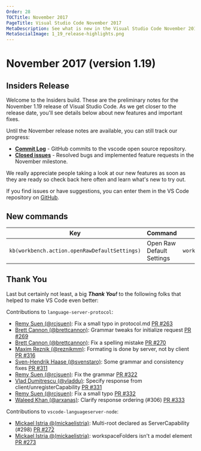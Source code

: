 ```yaml
---
Order: 28
TOCTitle: November 2017
PageTitle: Visual Studio Code November 2017
MetaDescription: See what is new in the Visual Studio Code November 2017 Release (1.19)
MetaSocialImage: 1_19_release-highlights.png
---
```

# November 2017 (version 1.19)

## Insiders Release

Welcome to the Insiders build. These are the preliminary notes for the November 1.19 release of Visual Studio Code. As we get closer to the release date, you'll see details below about new features and important fixes.

Until the November release notes are available, you can still track our progress:

* **[Commit Log](https://github.com/Microsoft/vscode/commits/master)** - GitHub commits to the vscode open source repository.
* **[Closed issues](https://github.com/Microsoft/vscode/milestone/54?closed=1)** - Resolved bugs and implemented feature requests in the November milestone.

We really appreciate people taking a look at our new features as soon as they are ready so check back here often and learn what's new to try out.

If you find issues or have suggestions, you can enter them in the VS Code repository on [GitHub](https://github.com/Microsoft/vscode/issues).

## New commands

Key|Command|Command id
---|-------|----------
`kb(workbench.action.openRawDefaultSettings)`|Open Raw Default Settings|`workbench.action.openRawDefaultSettings`

## Thank You

Last but certainly not least, a big *__Thank You!__* to the following folks that helped to make VS Code even better:

Contributions to `language-server-protocol`:

* [Remy Suen (@rcjsuen)](https://github.com/rcjsuen): Fix a small typo in protocol.md [PR #263](https://github.com/Microsoft/language-server-protocol/pull/263)
* [Brett Cannon (@brettcannon)](https://github.com/brettcannon): Grammar tweaks for initialize request [PR #269](https://github.com/Microsoft/language-server-protocol/pull/269)
* [Brett Cannon (@brettcannon)](https://github.com/brettcannon): Fix a spelling mistake [PR #270](https://github.com/Microsoft/language-server-protocol/pull/270)
* [Maxim Reznik (@reznikmm)](https://github.com/reznikmm): Formating is done by server, not by client [PR #316](https://github.com/Microsoft/language-server-protocol/pull/316)
* [Sven-Hendrik Haase (@svenstaro)](https://github.com/svenstaro): Some grammar and consistency fixes [PR #311](https://github.com/Microsoft/language-server-protocol/pull/311)
* [Remy Suen (@rcjsuen)](https://github.com/rcjsuen): Fix the grammar [PR #322](https://github.com/Microsoft/language-server-protocol/pull/322)
* [Vlad Dumitrescu (@vladdu)](https://github.com/vladdu): Specify response from client/unregisterCapability [PR #331](https://github.com/Microsoft/language-server-protocol/pull/331)
* [Remy Suen (@rcjsuen)](https://github.com/rcjsuen): Fix a small typo [PR #332](https://github.com/Microsoft/language-server-protocol/pull/332)
* [Waleed Khan (@arxanas)](https://github.com/arxanas): Clarify response ordering (#306) [PR #333](https://github.com/Microsoft/language-server-protocol/pull/333)

Contributions to `vscode-languageserver-node`:

* [Mickael Istria @(mickaelistria)](https://github.com/mickaelistria): Multi-root declared as ServerCapability (#298) [PR #272](https://github.com/Microsoft/vscode-languageserver-node/pull/272)
* [Mickael Istria @(mickaelistria)](https://github.com/mickaelistria): workspaceFolders isn't a model element [PR #273](https://github.com/Microsoft/vscode-languageserver-node/pull/273)

<!-- In-product release notes styles.  Do not modify without also modifying regex in gulpfile.common.js -->
<a id="scroll-to-top" role="button" aria-label="scroll to top" href="#"><span class="icon"></span></a>
<link rel="stylesheet" type="text/css" href="css/inproduct_releasenotes.css"/>
